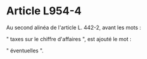 # Article L954-4

Au second alinéa de l'article L. 442-2, avant les mots :

" taxes sur le chiffre d'affaires ", est ajouté le mot :

" éventuelles ".

